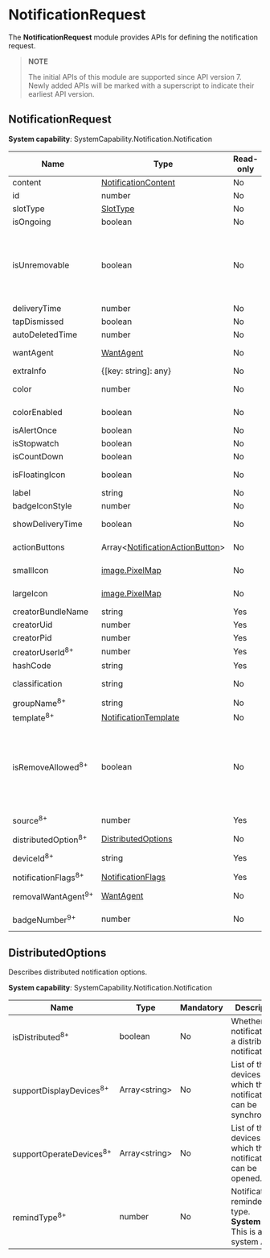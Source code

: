 # NotificationRequest

The **NotificationRequest** module provides APIs for defining the notification request.

> **NOTE**
>
> The initial APIs of this module are supported since API version 7. Newly added APIs will be marked with a superscript to indicate their earliest API version.

## NotificationRequest

**System capability**: SystemCapability.Notification.Notification

| Name                           | Type                                                   |  Read-only| Mandatory| Description                                                                   |
|-------------------------------| -------------------------------------------------------- | ----- | --- |-----------------------------------------------------------------------|
| content                       | [NotificationContent](js-apis-inner-notification-notificationContent.md#notificationcontent)   |   No | Yes | Notification content.                                                                |
| id                            | number                                                   |   No | No | Notification ID.                                                                |
| slotType                      | [SlotType](js-apis-notificationManager.md#slottype) |   No | No | Notification slot type.                       |
| isOngoing                     | boolean                                                  |   No | No | Whether the notification is an ongoing notification.                                                             |
| isUnremovable                 | boolean                                                  |   No | No | Whether the notification can be removed. This parameter applies to continuous notification tasks, such as navigation and music playback. If a notifiation is not removable, it will not be deleted when the user touches the delete button below the notification, but it can still be deleted by swiping left on the notification and touching the delete button.           |
| deliveryTime                  | number                                                   |   No | No | Time when the notification is sent.                                                              |
| tapDismissed                  | boolean                                                  |   No | No | Whether the notification is automatically cleared.                                                            |
| autoDeletedTime               | number                                                   |   No | No | Time when the notification is automatically cleared.                                                             |
| wantAgent                     | [WantAgent](js-apis-app-ability-wantAgent.md)            |   No | No | **WantAgent** instance to which the notification will be redirected after being clicked.                                      |
| extraInfo                     | {[key: string]: any}                                     |   No | No | Extended parameters.                                                                |
| color                         | number                                                   |   No | No | Background color of the notification. Not supported currently.                                                    |
| colorEnabled                  | boolean                                                  |   No | No | Whether the notification background color can be enabled. Not supported currently.                                                |
| isAlertOnce                   | boolean                                                  |   No | No | Whether the notification triggers an alert only once.                                                       |
| isStopwatch                   | boolean                                                  |   No | No | Whether to display the stopwatch.                                                            |
| isCountDown                   | boolean                                                  |   No | No | Whether to display the countdown time.                                                           |
| isFloatingIcon                | boolean                                                  |   No | No | Whether the notification is displayed as a floating icon in the status bar.                                                           |
| label                         | string                                                   |   No | No | Notification label.                                                                |
| badgeIconStyle                | number                                                   |   No | No | Notification badge type. Not supported currently.                                                    |
| showDeliveryTime              | boolean                                                  |   No | No | Whether to display the time when the notification is delivered.                                                            |
| actionButtons                 | Array\<[NotificationActionButton](js-apis-inner-notification-notificationActionButton.md)\>             |   No | No | Buttons in the notification. Up to three buttons are allowed.                                                         |
| smallIcon                     | [image.PixelMap](js-apis-image.md#pixelmap7)             |   No | No | Small notification icon. This field is optional, and the icon size cannot exceed 30 KB.                                                |
| largeIcon                     | [image.PixelMap](js-apis-image.md#pixelmap7)             |   No | No | Large notification icon. This field is optional, and the icon size cannot exceed 30 KB.                                                |
| creatorBundleName             | string                                                   |   Yes | No | Name of the bundle that creates the notification.                                                             |
| creatorUid                    | number                                                   |   Yes | No | UID used for creating the notification.                                                            |
| creatorPid                    | number                                                   |   Yes | No | PID used for creating the notification.                                                            |
| creatorUserId<sup>8+<sup>     | number                                                   |   Yes | No | ID of the user who creates the notification.                                                         |
| hashCode                      | string                                                   |   Yes | No | Unique ID of the notification.                                                              |
| classification                | string                                                   |   No | No | Notification category.<br>**System API**: This is a system API.                              |
| groupName<sup>8+<sup>         | string                                                   |   No | No | Notification group name.                                                               |
| template<sup>8+<sup>          | [NotificationTemplate](./js-apis-inner-notification-notificationTemplate.md) |   No | No | Notification template.                                                                |
| isRemoveAllowed<sup>8+<sup>   | boolean                                                  |   No | No | Whether the notification can be removed. If a notifiation is not removable, it will not be deleted when the user touches the delete button below the notification, but it can still be deleted by swiping left on the notification and touching the delete button.<br>**System API**: This is a system API.<br>**Required permissions**: ohos.permission.SET_UNREMOVABLE_NOTIFICATION|
| source<sup>8+<sup>            | number                                                   |   Yes | No | Notification source.<br>**System API**: This is a system API.                               |
| distributedOption<sup>8+<sup> | [DistributedOptions](#distributedoptions)                |   No | No | Distributed notification options.                                                            |
| deviceId<sup>8+<sup>          | string                                                   |   Yes | No | Device ID of the notification source.<br>**System API**: This is a system API.                      |
| notificationFlags<sup>8+<sup> | [NotificationFlags](js-apis-inner-notification-notificationFlags.md#notificationflags)                   |   Yes | No | Notification flags.                                                 |
| removalWantAgent<sup>9+<sup>  | [WantAgent](js-apis-app-ability-wantAgent.md)            |   No | No | **WantAgent** instance to which the notification will be redirected when it is removed.                                         |
| badgeNumber<sup>9+<sup>       | number                                                   |   No | No | Number of notifications displayed on the application icon.                                                       |


## DistributedOptions

Describes distributed notification options.

**System capability**: SystemCapability.Notification.Notification

| Name                  | Type           | Mandatory| Description                              |
| ---------------------- | -------------- | ---- | ---------------------------------- |
| isDistributed<sup>8+<sup>          | boolean        | No  | Whether the notification is a distributed notification.                  |
| supportDisplayDevices<sup>8+<sup>  | Array\<string> | No  | List of the devices to which the notification can be synchronized.           |
| supportOperateDevices<sup>8+<sup>  | Array\<string> | No  | List of the devices on which the notification can be opened.             |
| remindType<sup>8+<sup>             | number         | No  | Notification reminder type.<br>**System API**: This is a system API.                   |
